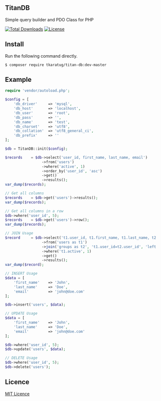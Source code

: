## TitanDB
Simple query builder and PDO Class for PHP

[![Total Downloads](https://poser.pugx.org/tkaratug/titan-db/d/total.svg)](https://packagist.org/packages/tkaratug/titan-db)
[![License](https://poser.pugx.org/tkaratug/titan-db/license.svg)](https://packagist.org/packages/tkaratug/titan-db)

## Install
Run the following command directly.

```
$ composer require tkaratug/titan-db:dev-master
```

## Example
```php
require 'vendor/autoload.php';

$config = [
	'db_driver'		=> 'mysql',
	'db_host'		=> 'localhost',
	'db_user'		=> 'root',
	'db_pass'		=> '',
	'db_name'		=> 'test',
	'db_charset'	=> 'utf8',
	'db_collation'	=> 'utf8_general_ci',
	'db_prefix'	 	=> ''
];

$db = TitanDB::init($config);

$records 	= $db->select('user_id, first_name, last_name, email')
				 ->from('users')
				 ->where('active', 1)
				 ->order_by('user_id', 'asc')
				 ->get()
				 ->results();			 
var_dump($records);

// Get all columns
$records	= $db->get('users')->results();
var_dump($records);

// Get all columns in a row
$db->where('user_id', 5);
$records	= $db->get('users')->row();
var_dump($records);

// JOIN Usage
$record 	= $db->select('t1.user_id, t1.first_name, t1.last_name, t2.group_name')
				 ->from('users as t1')
				 ->join('groups as t2', 't1.user_id=t2.user_id', 'left')
				 ->where('t1.active', 1)
				 ->get()
				 ->results();
var_dump($record);

// INSERT Usage
$data = [
	'first_name' 	=> 'John',
	'last_name'		=> 'Doe',
	'email'			=> 'john@doe.com'
];

$db->insert('users', $data);

// UPDATE Usage
$data = [
	'first_name' 	=> 'John',
	'last_name'		=> 'Doe',
	'email'			=> 'john@doe.com'
];

$db->where('user_id', 5);
$db->update('users', $data);

// DELETE Usage
$db->where('user_id', 5);
$db->delete('users');
```

## Licence
[MIT Licence][df1]

[df1]: <http://opensource.org/licenses/MIT>